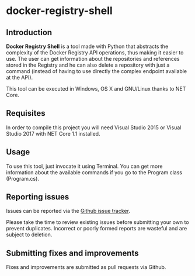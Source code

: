 # docker-registry-shell
## Introduction
**Docker Registry Shell** is a tool made with Python that abstracts the complexity of the Docker Registry API operations, thus making it easier to use. The user can get information about the repositories and references stored in the Registry and he can also delete a repository with just a command (instead of having to use directly the complex endpoint available at the API).

This tool can be executed in Windows, OS X and GNU/Linux thanks to NET Core.

## Requisites
In order to compile this project you will need Visual Studio 2015 or Visual Studio 2017 with NET Core 1.1 installed.

## Usage
To use this tool, just invocate it using Terminal. You can get more information about the available commands if you go to the Program class (Program.cs).

## Reporting issues
Issues can be reported via the [Github issue tracker](https://github.com/iMartinezMateu/docker-registry-shell/issues).

Please take the time to review existing issues before submitting your own to prevent duplicates. Incorrect or poorly formed reports are wasteful and are subject to deletion.

## Submitting fixes and improvements
Fixes and improvements are submitted as pull requests via Github.
